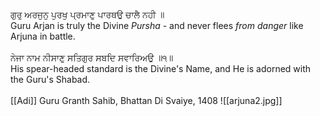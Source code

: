 ਗੁਰੁ ਅਰਜੁਨੁ ਪੁਰਖੁ ਪ੍ਰਮਾਣੁ ਪਾਰਥਉ ਚਾਲੈ ਨਹੀ ॥⁣  
Guru Arjan is truly the Divine *Pursha* - and never flees *from danger* like Arjuna in battle.  
⁣  
ਨੇਜਾ ਨਾਮ ਨੀਸਾਣੁ ਸਤਿਗੁਰ ਸਬਦਿ ਸਵਾਰਿਅਉ ॥੧॥⁣  
His spear-headed standard is the Divine's Name, and He is adorned with the Guru's Shabad. ⁣  
⁣  
[[Adi]] Guru Granth Sahib, Bhattan Di Svaiye, 1408⁣
![[arjuna2.jpg]]
